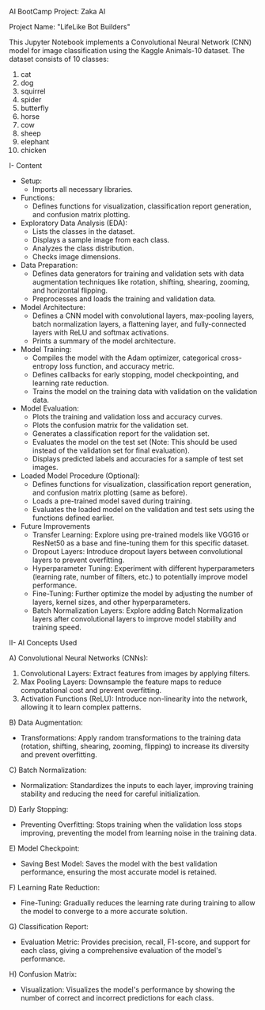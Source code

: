 AI BootCamp Project: Zaka AI

Project Name: "LifeLike Bot Builders"

This Jupyter Notebook implements a Convolutional Neural Network (CNN) model for image classification using the Kaggle Animals-10 dataset. The dataset consists of 10 classes:

1) cat
2) dog
3) squirrel
4) spider
5) butterfly
6) horse
7) cow
8) sheep
9) elephant
10) chicken

I- Content
  - Setup:
    - Imports all necessary libraries.
  - Functions:
    - Defines functions for visualization, classification report generation, and confusion matrix plotting.
  - Exploratory Data Analysis (EDA):
    - Lists the classes in the dataset.
    - Displays a sample image from each class.
    - Analyzes the class distribution.
    - Checks image dimensions.
  - Data Preparation:
    - Defines data generators for training and validation sets with data augmentation techniques like rotation, shifting, shearing, zooming, and horizontal flipping.
    - Preprocesses and loads the training and validation data.
  - Model Architecture:
    - Defines a CNN model with convolutional layers, max-pooling layers, batch normalization layers, a flattening layer, and fully-connected layers with ReLU and softmax activations.
    - Prints a summary of the model architecture.
  - Model Training:
    - Compiles the model with the Adam optimizer, categorical cross-entropy loss function, and accuracy metric.
    - Defines callbacks for early stopping, model checkpointing, and learning rate reduction.
    - Trains the model on the training data with validation on the validation data.
  - Model Evaluation:
    - Plots the training and validation loss and accuracy curves.
    - Plots the confusion matrix for the validation set.
    - Generates a classification report for the validation set.
    - Evaluates the model on the test set (Note: This should be used instead of the validation set for final evaluation).
    - Displays predicted labels and accuracies for a sample of test set images.
  - Loaded Model Procedure (Optional):
    - Defines functions for visualization, classification report generation, and confusion matrix plotting (same as before).
    - Loads a pre-trained model saved during training.
    - Evaluates the loaded model on the validation and test sets using the functions defined earlier.
  - Future Improvements
    - Transfer Learning: Explore using pre-trained models like VGG16 or ResNet50 as a base and fine-tuning them for this specific dataset.
    - Dropout Layers: Introduce dropout layers between convolutional layers to prevent overfitting.
    - Hyperparameter Tuning: Experiment with different hyperparameters (learning rate, number of filters, etc.) to potentially improve model performance.
    - Fine-Tuning: Further optimize the model by adjusting the number of layers, kernel sizes, and other hyperparameters.
    - Batch Normalization Layers: Explore adding Batch Normalization layers after convolutional layers to improve model stability and training speed.

II- AI Concepts Used

A) Convolutional Neural Networks (CNNs):

1) Convolutional Layers: Extract features from images by applying filters.
2) Max Pooling Layers: Downsample the feature maps to reduce computational cost and prevent overfitting.
3) Activation Functions (ReLU): Introduce non-linearity into the network, allowing it to learn complex patterns.

B) Data Augmentation:

- Transformations: Apply random transformations to the training data (rotation, shifting, shearing, zooming, flipping) to increase its diversity and prevent overfitting.

C) Batch Normalization:
- Normalization: Standardizes the inputs to each layer, improving training stability and reducing the need for careful initialization.

D) Early Stopping:
- Preventing Overfitting: Stops training when the validation loss stops improving, preventing the model from learning noise in the training data.

E) Model Checkpoint:
- Saving Best Model: Saves the model with the best validation performance, ensuring the most accurate model is retained.

F) Learning Rate Reduction:
- Fine-Tuning: Gradually reduces the learning rate during training to allow the model to converge to a more accurate solution.

G) Classification Report:
- Evaluation Metric: Provides precision, recall, F1-score, and support for each class, giving a comprehensive evaluation of the model's performance.

H) Confusion Matrix:
- Visualization: Visualizes the model's performance by showing the number of correct and incorrect predictions for each class.
